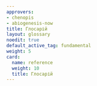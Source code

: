 ```yaml
---
approvers:
- chenopis
- abiogenesis-now
title: Глосарій
layout: glossary
noedit: true
default_active_tag: fundamental
weight: 5
card:
  name: reference
  weight: 10
  title: Глосарій
---
```

